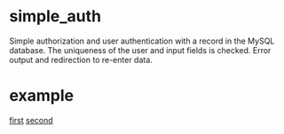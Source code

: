 # simple_auth
Simple authorization and user authentication with a record in the MySQL database. 
The uniqueness of the user and input fields is checked. Error output and redirection to re-enter data.
# example
[first](https://github.com/Jony2Good/simple_auth/assets/91899278/71ae3713-9f95-4d2f-a44b-b087b5a295f4)
[second](https://github.com/Jony2Good/simple_auth/assets/91899278/98500622-b77c-4a0c-a02e-9c2f0c02f0a7)
